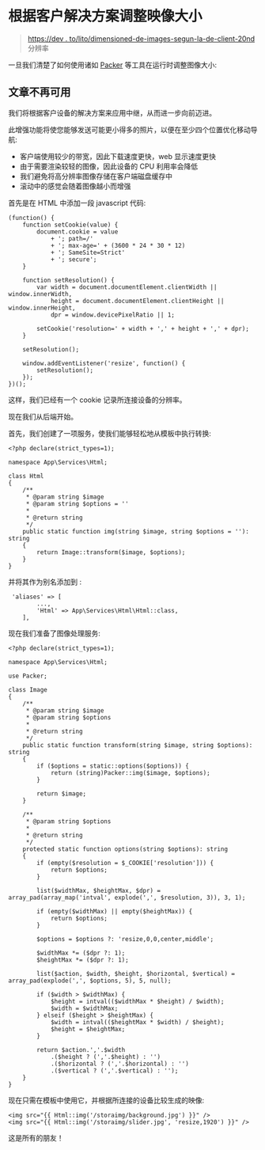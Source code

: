 # 根据客户解决方案调整映像大小

> [https://dev . to/lito/dimensioned-de-images-segun-la-de-client-20nd](https://dev.to/lito/redimensionado-de-imagenes-segun-la-resolucion-del-cliente-20nd)分辨率

一旦我们清楚了如何使用诸如 [Packer](https://github.com/eusonlito/laravel-Packer) 等工具在运行时调整图像大小:

## 文章不再可用

我们将根据客户设备的解决方案来应用中继，从而进一步向前迈进。

此增强功能将使您能够发送可能更小得多的照片，以便在至少四个位置优化移动导航:

*   客户端使用较少的带宽，因此下载速度更快，web 显示速度更快
*   由于需要渲染较轻的图像，因此设备的 CPU 利用率会降低
*   我们避免将高分辨率图像存储在客户端磁盘缓存中
*   滚动中的感觉会随着图像越小而增强

首先是在 HTML 中添加一段 javascript 代码:

```
(function() {
    function setCookie(value) {
        document.cookie = value
            + '; path=/'
            + '; max-age=' + (3600 * 24 * 30 * 12)
            + '; SameSite=Strict'
            + '; secure';
    }

    function setResolution() {
        var width = document.documentElement.clientWidth || window.innerWidth,
            height = document.documentElement.clientHeight || window.innerHeight,
            dpr = window.devicePixelRatio || 1;

        setCookie('resolution=' + width + ',' + height + ',' + dpr);
    }

    setResolution();

    window.addEventListener('resize', function() {
        setResolution();
    });
})(); 
```

这样，我们已经有一个 cookie 记录所连接设备的分辨率。

现在我们从后端开始。

首先，我们创建了一项服务，使我们能够轻松地从模板中执行转换:

```
<?php declare(strict_types=1);

namespace App\Services\Html;

class Html
{
    /**
     * @param string $image
     * @param string $options = ''
     *
     * @return string
     */
    public static function img(string $image, string $options = ''): string
    {
        return Image::transform($image, $options);
    }
} 
```

并将其作为别名添加到
:

```
 'aliases' => [
        ...,
        'Html' => App\Services\Html\Html::class,
    ], 
```

现在我们准备了图像处理服务:

```
<?php declare(strict_types=1);

namespace App\Services\Html;

use Packer;

class Image
{
    /**
     * @param string $image
     * @param string $options
     *
     * @return string
     */
    public static function transform(string $image, string $options): string
    {
        if ($options = static::options($options)) {
            return (string)Packer::img($image, $options);
        }

        return $image;
    }

    /**
     * @param string $options
     *
     * @return string
     */
    protected static function options(string $options): string
    {
        if (empty($resolution = $_COOKIE['resolution'])) {
            return $options;
        }

        list($widthMax, $heightMax, $dpr) = array_pad(array_map('intval', explode(',', $resolution, 3)), 3, 1);

        if (empty($widthMax) || empty($heightMax)) {
            return $options;
        }

        $options = $options ?: 'resize,0,0,center,middle';

        $widthMax *= ($dpr ?: 1);
        $heightMax *= ($dpr ?: 1);

        list($action, $width, $height, $horizontal, $vertical) = array_pad(explode(',', $options, 5), 5, null);

        if ($width > $widthMax) {
            $height = intval(($widthMax * $height) / $width);
            $width = $widthMax;
        } elseif ($height > $heightMax) {
            $width = intval(($heightMax * $width) / $height);
            $height = $heightMax;
        }

        return $action.','.$width
            .($height ? (','.$height) : '')
            .($horizontal ? (','.$horizontal) : '')
            .($vertical ? (','.$vertical) : '');
    }
} 
```

现在只需在模板中使用它，并根据所连接的设备比较生成的映像:

```
<img src="{{ Html::img('/storaimg/background.jpg') }}" />
<img src="{{ Html::img('/storaimg/slider.jpg', 'resize,1920') }}" /> 
```

这是所有的朋友！